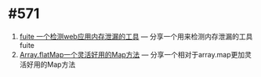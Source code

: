 # #571
1. [fuite 一个检测web应用内存泄漏的工具](./flatMap.md) — 分享一个用来检测内存泄漏的工具fuite
2. [Array.flatMap一个灵活好用的Map方法](./flatMap.md) — 分享一个相对于array.map更加灵活好用的Map方法

